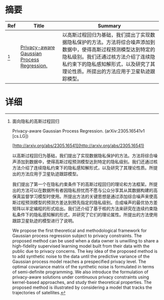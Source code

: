 # 摘要

| Ref | Title | Summary |
| --- | --- | --- |
| [^1] | [Privacy-aware Gaussian Process Regression.](http://arxiv.org/abs/2305.16541) | 以高斯过程回归为基础，我们提出了实现数据隐私保护的方法。方法将综合噪声添加到数据中，使得高斯过程预测模型达到特定的隐私级别。我们还通过核方法介绍了连续隐私约束下的隐私感知解形式，以及研究了其理论性质。所提出的方法应用于卫星轨迹跟踪模型。 |

# 详细

[^1]: 面向隐私的高斯过程回归

    Privacy-aware Gaussian Process Regression. (arXiv:2305.16541v1 [cs.LG])

    [http://arxiv.org/abs/2305.16541](http://arxiv.org/abs/2305.16541)

    以高斯过程回归为基础，我们提出了实现数据隐私保护的方法。方法将综合噪声添加到数据中，使得高斯过程预测模型达到特定的隐私级别。我们还通过核方法介绍了连续隐私约束下的隐私感知解形式，以及研究了其理论性质。所提出的方法应用于卫星轨迹跟踪模型。

    

    我们提出了第一个在隐私约束条件下的高斯过程回归的理论和方法框架。所提出的方法可以在数据所有者因隐私担忧而不愿与公众分享其从其数据构建的高保真监督学习模型时使用。所提出方法的关键思想是通过添加综合噪声来使高斯过程预测模型的预测方差达到预先指定的隐私级别。合成噪声的最优协方差矩阵以半定编程的形式给出。我们还介绍了基于核的方法来研究在连续约束隐私条件下的隐私感知解的形式，并研究了它们的理论属性。所提出的方法使用跟踪卫星轨迹的模型进行了说明。

    We propose the first theoretical and methodological framework for Gaussian process regression subject to privacy constraints. The proposed method can be used when a data owner is unwilling to share a high-fidelity supervised learning model built from their data with the public due to privacy concerns. The key idea of the proposed method is to add synthetic noise to the data until the predictive variance of the Gaussian process model reaches a prespecified privacy level. The optimal covariance matrix of the synthetic noise is formulated in terms of semi-definite programming. We also introduce the formulation of privacy-aware solutions under continuous privacy constraints using kernel-based approaches, and study their theoretical properties. The proposed method is illustrated by considering a model that tracks the trajectories of satellites.
    

